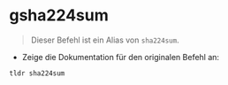 # gsha224sum

> Dieser Befehl ist ein Alias von `sha224sum`.

- Zeige die Dokumentation für den originalen Befehl an:

`tldr sha224sum`
